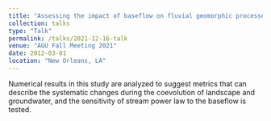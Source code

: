 ```yaml
---
title: "Assessing the impact of baseflow on fluvial geomorphic processes using a coupled modeling approach"
collection: talks
type: "Talk"
permalink: /talks/2021-12-16-talk
venue: "AGU Fall Meeting 2021"
date: 2012-03-01
location: "New Orleans, LA"
---
```

Numerical results in this study are analyzed to suggest metrics that can describe the systematic changes during the coevolution of landscape and groundwater, and the sensitivity of stream power law to the baseflow is tested.
